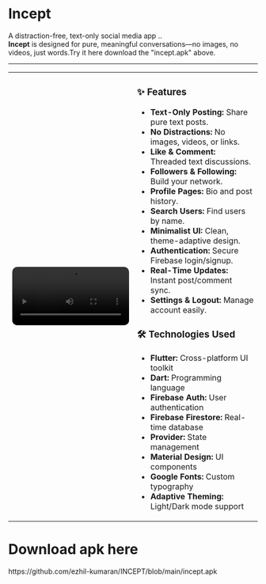 # Incept

A distraction-free, text-only social media app ..  
**Incept** is designed for pure, meaningful conversations—no images, no videos, just words.Try it here download the "incept.apk" above.

---

<table>
  <tr>
    <td width="50%">
      <video src="https://private-user-images.githubusercontent.com/146334919/460332575-6e67a18b-7273-4d43-8eb0-bd76f873e003.mp4?jwt=eyJhbGciOiJIUzI1NiIsInR5cCI6IkpXVCJ9.eyJpc3MiOiJnaXRodWIuY29tIiwiYXVkIjoicmF3LmdpdGh1YnVzZXJjb250ZW50LmNvbSIsImtleSI6ImtleTUiLCJleHAiOjE3NTEyMjIwMjQsIm5iZiI6MTc1MTIyMTcyNCwicGF0aCI6Ii8xNDYzMzQ5MTkvNDYwMzMyNTc1LTZlNjdhMThiLTcyNzMtNGQ0My04ZWIwLWJkNzZmODczZTAwMy5tcDQ_WC1BbXotQWxnb3JpdGhtPUFXUzQtSE1BQy1TSEEyNTYmWC1BbXotQ3JlZGVudGlhbD1BS0lBVkNPRFlMU0E1M1BRSzRaQSUyRjIwMjUwNjI5JTJGdXMtZWFzdC0xJTJGczMlMkZhd3M0X3JlcXVlc3QmWC1BbXotRGF0ZT0yMDI1MDYyOVQxODI4NDRaJlgtQW16LUV4cGlyZXM9MzAwJlgtQW16LVNpZ25hdHVyZT03YjAyMTIxMGU5ZmQ5ZTEwN2I1OWMwZDRmOWJmMjE1MDI0MDIxZjUzZjljZjIyYjY3ZWNkMWFiYWNlMjIxODExJlgtQW16LVNpZ25lZEhlYWRlcnM9aG9zdCJ9.fLOnGyM-0degS-ee_PuL_GD9QNlJdiCAtSSa6KlRCzc" controls width="100%" style="border-radius: 10px;"></video>
    </td>
    <td width="50%" valign="top">
      <h3>✨ Features</h3>
      <ul>
        <li><strong>Text-Only Posting:</strong> Share pure text posts.</li>
        <li><strong>No Distractions:</strong> No images, videos, or links.</li>
        <li><strong>Like & Comment:</strong> Threaded text discussions.</li>
        <li><strong>Followers & Following:</strong> Build your network.</li>
        <li><strong>Profile Pages:</strong> Bio and post history.</li>
        <li><strong>Search Users:</strong> Find users by name.</li>
        <li><strong>Minimalist UI:</strong> Clean, theme-adaptive design.</li>
        <li><strong>Authentication:</strong> Secure Firebase login/signup.</li>
        <li><strong>Real-Time Updates:</strong> Instant post/comment sync.</li>
        <li><strong>Settings & Logout:</strong> Manage account easily.</li>
      </ul>
      <h3>🛠️ Technologies Used</h3>
      <ul>
        <li><strong>Flutter:</strong> Cross-platform UI toolkit</li>
        <li><strong>Dart:</strong> Programming language</li>
        <li><strong>Firebase Auth:</strong> User authentication</li>
        <li><strong>Firebase Firestore:</strong> Real-time database</li>
        <li><strong>Provider:</strong> State management</li>
        <li><strong>Material Design:</strong> UI components</li>
        <li><strong>Google Fonts:</strong> Custom typography</li>
        <li><strong>Adaptive Theming:</strong> Light/Dark mode support</li>
      </ul>
    </td>
  </tr>
</table>
<h1>Download apk here</h1>
https://github.com/ezhil-kumaran/INCEPT/blob/main/incept.apk


